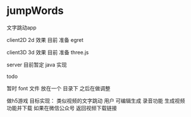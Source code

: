 # jumpWords
文字跳动app

client2D 2d 效果  目前 准备 egret

client3D 3d 效果  目前 准备 three.js

server 目前暂定 java 实现 

todo 

暂时 font 文件 放在一个 目录下 之后在做调整 

做h5游戏 目标实现：
    类似视频的文字跳动 
    用户 可编辑生成
    录音功能
    生成视频 功能并下载 
    如果在微信公众号  返回视频下载链接 